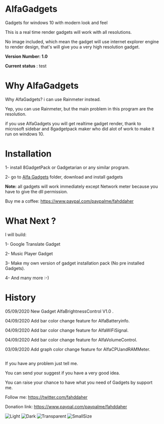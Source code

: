 # AlfaGadgets
Gadgets for windows 10 with modern look and feel

This is a real time render gadgets will work with all resolutions.

No image included, which mean the gadget will use internet explorer engine to render design, that's will give you a very high resolution gadget.

**Version Number: 1.0**

**Current status** : test

# Why AlfaGadgets

Why AlfaGadgets? i can use Rainmeter instead.

Yep, you can use Rainmeter, but the main problem in this program are the resolution.

if you use AlfaGadgets you will get realtime gadget render, thank to microsoft sidebar and 8gadgetpack maker who did alot of work to make it run on windows 10.


# Installation
1- install 8GadgetPack or Gadgetarian or any similar program.

2- go to [Alfa Gadgets](https://github.com/fahdd95/AlfaGadgets/tree/master/Alfa%20Gadgets) folder, download and install gadgets

**Note:** all gadgets will work immediately except Network meter because you have to give the dll permission.

Buy me a coffee:
https://www.paypal.com/paypalme/fahddaher


# What Next ?

I will build:

1- Google Translate Gadget

2- Music Player Gadget

3- Make my own version of gadget installation pack (No pre installed Gadgets).

4- And many more :-)

# History

05/09/2020   New Gadget AlfaBrightnessControl V1.0 . 

04/09/2020   Add bar color change feature for AlfaBatteryinfo.

04/09/2020   Add bar color change feature for AlfaWiFiSignal.

04/09/2020   Add bar color change feature for AlfaVolumeControl.

03/09/2020   Add graph color change feature for AlfaCPUandRAMMeter.


##

If you have any problem just tell me.

You can send your suggest if you have a very good idea.

You can raise your chance to have what you need of Gadgets by support me. 


Follow me:
https://twitter.com/fahddaher

Donation link:
https://www.paypal.com/paypalme/fahddaher



![Light](https://github.com/fahdd95/AlfaGadgets/blob/master/Preview/Light.png)
![Dark](https://github.com/fahdd95/AlfaGadgets/blob/master/Preview/Dark.png)
![Transparent](https://github.com/fahdd95/AlfaGadgets/blob/master/Preview/Transparent.png)
![SmallSize](https://github.com/fahdd95/AlfaGadgets/blob/master/Preview/SmallSize.png)
